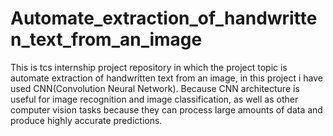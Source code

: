 # Automate_extraction_of_handwritten_text_from_an_image
This is tcs internship project repository in which 
the project topic is automate extraction of handwritten text from an image, 
in this project i have used CNN(Convolution Neural Network). Because
CNN architecture is useful for image recognition and image classification,
as well as other computer vision tasks because they can process large amounts of data and produce highly accurate predictions.
